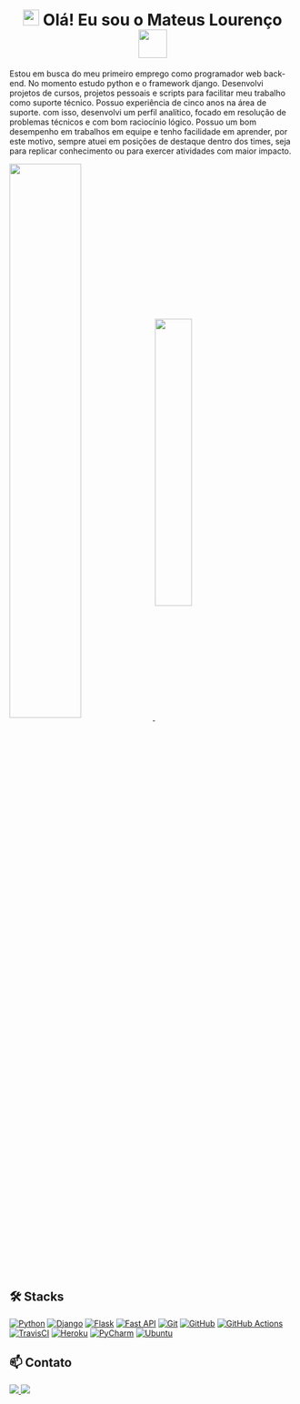<h1 align="center">
<img src="https://media0.giphy.com/media/iigp4VDyf5dCLRlGkm/giphy.gif" width="28">
Olá! Eu sou o Mateus Lourenço <img src="https://media0.giphy.com/media/13POHBrQwej54bj04I/giphy.gif" width="50">
</h1>

<div>
    <p>Estou em busca do meu primeiro emprego como programador web
      back-end. No momento estudo python e o framework django.
      Desenvolvi projetos de cursos, projetos pessoais e scripts para
      facilitar meu trabalho como suporte técnico. Possuo experiência de
      cinco anos na área de suporte. com isso, desenvolvi um perfil
      analítico, focado em resolução de problemas técnicos e com bom
      raciocínio lógico. Possuo um bom desempenho em trabalhos em
      equipe e tenho facilidade em aprender, por este motivo, sempre atuei
      em posições de destaque dentro dos times, seja para replicar
      conhecimento ou para exercer atividades com maior impacto.
    </p>
    <a href='https://github.com/mateuslourenco'>
  <img align="center" width="50%" src="https://github-readme-stats.vercel.app/api?username=mateuslourenco&hide=contribs&count_private=true&theme=tokyonight&show_icons=true)]" />
  <img align="center" width="36%" src="https://github-readme-stats.vercel.app/api/top-langs/?username=mateuslourenco&layout=compact&theme=tokyonight" />
    </a>
</div>

## 🛠️ Stacks
  [![Python](https://img.shields.io/badge/python-1A1B26?style=for-the-badge&logo=python&logoColor=A981D8)](https://www.python.org/)
  [![Django](https://img.shields.io/badge/django-1A1B26?style=for-the-badge&logo=django&logoColor=A981D8)](https://www.djangoproject.com/)
  [![Flask](https://img.shields.io/badge/flask-1A1B26?style=for-the-badge&logo=flask&logoColor=A981D8)](https://flask.palletsprojects.com/en/2.0.x/)
  [![Fast API](https://img.shields.io/badge/fast%20API-1A1B26?style=for-the-badge&logo=fastapi&logoColor=A981D8)](https://fastapi.tiangolo.com/)
  [![Git](https://img.shields.io/badge/git-1A1B26?style=for-the-badge&logo=git&logoColor=A981D8)](https://git-scm.com/)
  [![GitHub](https://img.shields.io/badge/github-1A1B26?style=for-the-badge&logo=github&logoColor=A981D8)](https://github.com/)
  [![GitHub Actions](https://img.shields.io/badge/github%20actions-1A1B26?style=for-the-badge&logo=githubactions&logoColor=A981D8)](https://github.com/features/actions)
  [![TravisCI](https://img.shields.io/badge/travisci-1A1B26?style=for-the-badge&logo=travisci&logoColor=A981D8)](https://www.travis-ci.com/)
  [![Heroku](https://img.shields.io/badge/heroku-1A1B26?style=for-the-badge&logo=heroku&logoColor=A981D8)](https://www.heroku.com/)
  [![PyCharm](https://img.shields.io/badge/pycharm-1A1B26?style=for-the-badge&logo=pycharm&logoColor=A981D8&lack&)](https://www.jetbrains.com/pt-br/pycharm/)
  [![Ubuntu](https://img.shields.io/badge/Ubuntu-1A1B26?style=for-the-badge&logo=ubuntu&logoColor=A981D8)](https://ubuntu.com/)

## 📫 Contato

<a href="https://www.linkedin.com/in/mateus-louren%C3%A7o-12456b103/">
  <img src="https://img.shields.io/badge/linkedin-1A1B26?style=for-the-badge&logo=linkedin&logoColor=A981D8" />
</a>

<a href="mailto:mateuslourenco55@outlook.com">
  <img src="https://img.shields.io/badge/Microsoft_Outlook-1A1B26?style=for-the-badge&logo=microsoft-outlook&logoColor=A981D8" />
</a>

